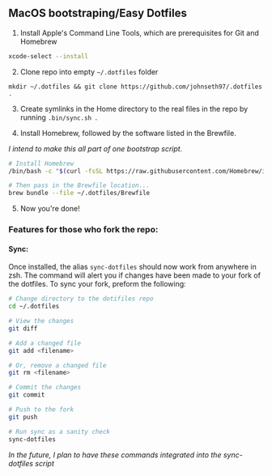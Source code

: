 ## MacOS bootstraping/Easy Dotfiles

1. Install Apple's Command Line Tools, which are prerequisites for Git and Homebrew

```zsh
xcode-select --install
```


2. Clone repo into empty `~/.dotfiles` folder

`mkdir ~/.dotfiles && git clone https://github.com/johnseth97/.dotfiles .`


3. Create symlinks in the Home directory to the real files in the repo by running `.bin/sync.sh `. 


4. Install Homebrew, followed by the software listed in the Brewfile. 

*I intend to make this all part of one bootstrap script.*

```zsh
# Install Homebrew
/bin/bash -c "$(curl -fsSL https://raw.githubusercontent.com/Homebrew/install/HEAD/install.sh)"

# Then pass in the Brewfile location...
brew bundle --file ~/.dotfiles/Brewfile
```
5. Now you're done!

### Features for those who fork the repo:

#### Sync:
Once installed, the alias `sync-dotfiles` should now work from anywhere in zsh. The command will alert you if changes have been made to your fork of the dotfiles. To sync your fork, preform the following:

```zsh
# Change directory to the dotifiles repo
cd ~/.dotfiles

# View the changes
git diff

# Add a changed file
git add <filename>

# Or, remove a changed file
git rm <filename>

# Commit the changes
git commit 

# Push to the fork
git push 

# Run sync as a sanity check
sync-dotfiles
```

*In the future, I plan to have these commands integrated into the sync-dotfiles script*


